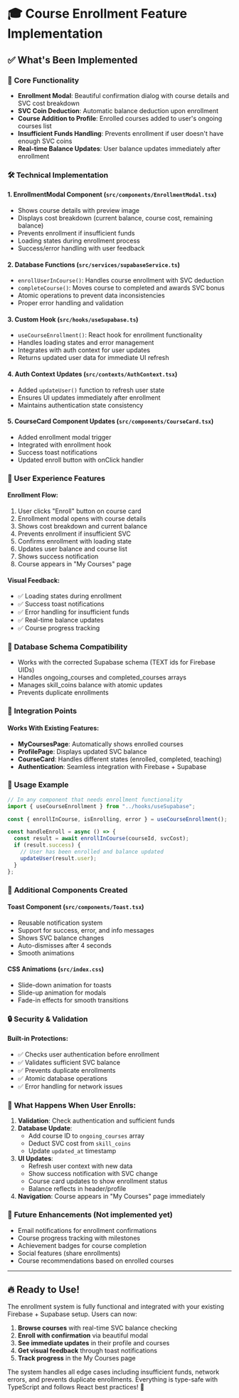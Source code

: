 # 🎓 Course Enrollment Feature Implementation

## ✅ What's Been Implemented

### 🎯 **Core Functionality**

- **Enrollment Modal**: Beautiful confirmation dialog with course details and SVC cost breakdown
- **SVC Coin Deduction**: Automatic balance deduction upon enrollment
- **Course Addition to Profile**: Enrolled courses added to user's ongoing courses list
- **Insufficient Funds Handling**: Prevents enrollment if user doesn't have enough SVC coins
- **Real-time Balance Updates**: User balance updates immediately after enrollment

### 🛠 **Technical Implementation**

#### 1. **EnrollmentModal Component** (`src/components/EnrollmentModal.tsx`)

- Shows course details with preview image
- Displays cost breakdown (current balance, course cost, remaining balance)
- Prevents enrollment if insufficient funds
- Loading states during enrollment process
- Success/error handling with user feedback

#### 2. **Database Functions** (`src/services/supabaseService.ts`)

- `enrollUserInCourse()`: Handles course enrollment with SVC deduction
- `completeCourse()`: Moves course to completed and awards SVC bonus
- Atomic operations to prevent data inconsistencies
- Proper error handling and validation

#### 3. **Custom Hook** (`src/hooks/useSupabase.ts`)

- `useCourseEnrollment()`: React hook for enrollment functionality
- Handles loading states and error management
- Integrates with auth context for user updates
- Returns updated user data for immediate UI refresh

#### 4. **Auth Context Updates** (`src/contexts/AuthContext.tsx`)

- Added `updateUser()` function to refresh user state
- Ensures UI updates immediately after enrollment
- Maintains authentication state consistency

#### 5. **CourseCard Component Updates** (`src/components/CourseCard.tsx`)

- Added enrollment modal trigger
- Integrated with enrollment hook
- Success toast notifications
- Updated enroll button with onClick handler

### 🎨 **User Experience Features**

#### **Enrollment Flow:**

1. User clicks "Enroll" button on course card
2. Enrollment modal opens with course details
3. Shows cost breakdown and current balance
4. Prevents enrollment if insufficient SVC
5. Confirms enrollment with loading state
6. Updates user balance and course list
7. Shows success notification
8. Course appears in "My Courses" page

#### **Visual Feedback:**

- ✅ Loading states during enrollment
- ✅ Success toast notifications
- ✅ Error handling for insufficient funds
- ✅ Real-time balance updates
- ✅ Course progress tracking

### 🔧 **Database Schema Compatibility**

- Works with the corrected Supabase schema (TEXT ids for Firebase UIDs)
- Handles ongoing_courses and completed_courses arrays
- Manages skill_coins balance with atomic updates
- Prevents duplicate enrollments

### 📱 **Integration Points**

#### **Works With Existing Features:**

- **MyCoursesPage**: Automatically shows enrolled courses
- **ProfilePage**: Displays updated SVC balance
- **CourseCard**: Handles different states (enrolled, completed, teaching)
- **Authentication**: Seamless integration with Firebase + Supabase

### 🚀 **Usage Example**

```typescript
// In any component that needs enrollment functionality
import { useCourseEnrollment } from "../hooks/useSupabase";

const { enrollInCourse, isEnrolling, error } = useCourseEnrollment();

const handleEnroll = async () => {
  const result = await enrollInCourse(courseId, svcCost);
  if (result.success) {
    // User has been enrolled and balance updated
    updateUser(result.user);
  }
};
```

### 🎯 **Additional Components Created**

#### **Toast Component** (`src/components/Toast.tsx`)

- Reusable notification system
- Support for success, error, and info messages
- Shows SVC balance changes
- Auto-dismisses after 4 seconds
- Smooth animations

#### **CSS Animations** (`src/index.css`)

- Slide-down animation for toasts
- Slide-up animation for modals
- Fade-in effects for smooth transitions

### 🔒 **Security & Validation**

#### **Built-in Protections:**

- ✅ Checks user authentication before enrollment
- ✅ Validates sufficient SVC balance
- ✅ Prevents duplicate enrollments
- ✅ Atomic database operations
- ✅ Error handling for network issues

### 🎊 **What Happens When User Enrolls:**

1. **Validation**: Check authentication and sufficient funds
2. **Database Update**:
   - Add course ID to `ongoing_courses` array
   - Deduct SVC cost from `skill_coins`
   - Update `updated_at` timestamp
3. **UI Updates**:
   - Refresh user context with new data
   - Show success notification with SVC change
   - Course card updates to show enrollment status
   - Balance reflects in header/profile
4. **Navigation**: Course appears in "My Courses" page immediately

### 🎯 **Future Enhancements** (Not implemented yet)

- Email notifications for enrollment confirmations
- Course progress tracking with milestones
- Achievement badges for course completion
- Social features (share enrollments)
- Course recommendations based on enrolled courses

---

## 🔥 **Ready to Use!**

The enrollment system is fully functional and integrated with your existing Firebase + Supabase setup. Users can now:

1. **Browse courses** with real-time SVC balance checking
2. **Enroll with confirmation** via beautiful modal
3. **See immediate updates** in their profile and courses
4. **Get visual feedback** through toast notifications
5. **Track progress** in the My Courses page

The system handles all edge cases including insufficient funds, network errors, and prevents duplicate enrollments. Everything is type-safe with TypeScript and follows React best practices! 🚀
